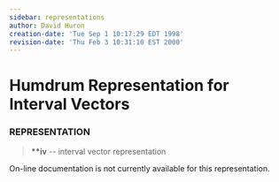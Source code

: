 ```yaml
---
sidebar: representations
author: David Huron
creation-date: 'Tue Sep 1 10:17:29 EDT 1998'
revision-date: 'Thu Feb 3 10:31:10 EST 2000'
---
```



Humdrum Representation for Interval Vectors
===========================================

### REPRESENTATION

> **\*\*iv** \-- interval vector representation

On-line documentation is not currently available for this
representation.

